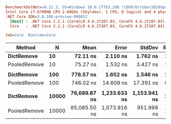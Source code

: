 ``` ini

BenchmarkDotNet=v0.11.3, OS=Windows 10.0.17763.288 (1809/October2018Update/Redstone5)
Intel Core i7-6700HQ CPU 2.60GHz (Skylake), 1 CPU, 8 logical and 4 physical cores
.NET Core SDK=3.0.100-preview-009812
  [Host] : .NET Core 2.2.1 (CoreCLR 4.6.27207.03, CoreFX 4.6.27207.03), 64bit RyuJIT
  Core   : .NET Core 2.2.1 (CoreCLR 4.6.27207.03, CoreFX 4.6.27207.03), 64bit RyuJIT

Job=Core  Runtime=Core  

```
|       Method |     N |         Mean |        Error |       StdDev | Ratio | RatioSD |
|------------- |------ |-------------:|-------------:|-------------:|------:|--------:|
|   **DictRemove** |    **10** |     **72.11 ns** |     **2.110 ns** |     **1.762 ns** |  **1.00** |    **0.00** |
| PooledRemove |    10 |     75.27 ns |     1.532 ns |     3.427 ns |  1.04 |    0.04 |
|              |       |              |              |              |       |         |
|   **DictRemove** |   **100** |    **778.57 ns** |     **1.652 ns** |     **1.546 ns** |  **1.00** |    **0.00** |
| PooledRemove |   100 |    746.02 ns |    14.609 ns |    17.391 ns |  0.96 |    0.02 |
|              |       |              |              |              |       |         |
|   **DictRemove** | **10000** | **76,689.87 ns** | **1,233.633 ns** | **1,153.941 ns** |  **1.00** |    **0.00** |
| PooledRemove | 10000 | 85,085.50 ns | 1,073.916 ns |   951.999 ns |  1.11 |    0.02 |
